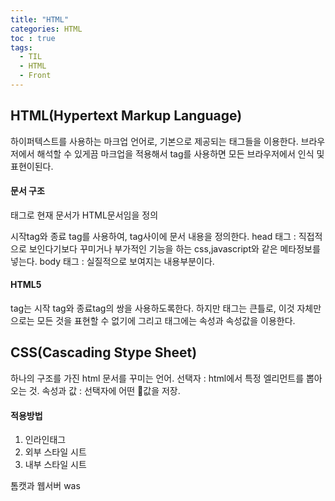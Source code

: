 ```yaml
---
title: "HTML"
categories: HTML
toc : true
tags:
  - TIL
  - HTML
  - Front
---
```

## HTML(Hypertext Markup Language)

하이퍼텍스트를 사용하는 마크업 언어로, 기본으로 제공되는 태그들을 이용한다.
브라우저에서 해석할 수 있게끔 마크업을 적용해서 tag를 사용하면 모든 브라우저에서 인식 및 표현이된다.

#### 문서 구조

<!DOCTYPE html> 태그로 현재 문서가 HTML문서임을 정의
시작tag와 종료 tag를 사용하여, tag사이에 문서 내용을 정의한다.
head 태그 : 직접적으로 보인다기보다 꾸미거나 부가적인 기능을 하는 css,javascript와 같은 메타정보를 넣는다.
body 태그 : 실질적으로 보여지는 내용부분이다.

#### HTML5

tag는 시작 tag와 종료tag의 쌍을 사용하도록한다. 하지만 태그는 큰틀로, 이것 자체만으로는 모든 것을 표현할 수 없기에 그리고 태그에는 속성과 속성값을 이용한다.

## CSS(Cascading Stype Sheet)

하나의 구조를 가진 html 문서를 꾸미는 언어.
선택자 : html에서 특정 엘리먼트를 뽑아오는 것.
속성과 값 : 선택자에 어떤 값을 저장.

#### 적용방법

1. 인라인태그
2. 외부 스타일 시트
3. 내부 스타일 시트

톰캣과 웹서버 was
